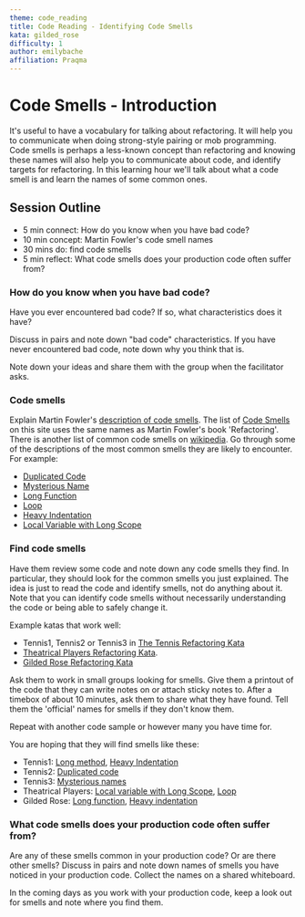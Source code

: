 ```yaml
---
theme: code_reading
title: Code Reading - Identifying Code Smells
kata: gilded_rose
difficulty: 1
author: emilybache
affiliation: Praqma
---
```


# Code Smells - Introduction

It's useful to have a vocabulary for talking about refactoring. It will help you to communicate when doing strong-style pairing or mob programming. Code smells is perhaps a less-known concept than refactoring and knowing these names will also help you to communicate about code, and identify targets for refactoring. In this learning hour we'll talk about what a code smell is and learn the names of some common ones. 

## Session Outline
 
* 5 min connect: How do you know when you have bad code? 
* 10 min concept: Martin Fowler's code smell names 
* 30 mins do: find code smells
* 5 min reflect: What code smells does your production code often suffer from?

### How do you know when you have bad code?
Have you ever encountered bad code? If so, what characteristics does it have?

Discuss in pairs and note down "bad code" characteristics. If you have never encountered bad code, note down why you think that is.

Note down your ideas and share them with the group when the facilitator asks.

### Code smells
Explain Martin Fowler's [description of code smells](https://www.martinfowler.com/bliki/CodeSmell.html). The list of [Code Smells](/reference/code_smells/index.html) on this site uses the same names as Martin Fowler's book 'Refactoring'. There is another list of common code smells on [wikipedia](https://en.wikipedia.org/wiki/Code_smell). Go through some of the descriptions of the most common smells they are likely to encounter. For example:

* [Duplicated Code](/code_smells/duplicated_code.html)
* [Mysterious Name](/code_smells/mysterious_name.html)
* [Long Function](/code_smells/long_function.html)
* [Loop](/code_smells/loop.html)
* [Heavy Indentation](/code_smells/heavy_indentation.html)
* [Local Variable with Long Scope](/code_smells/local_variable_with_long_scope.html)

### Find code smells
Have them review some code and note down any code smells they find. In particular, they should look for the common smells you just explained. The idea is just to read the code and identify smells, not do anything about it. Note that you can identify code smells without necessarily understanding the code or being able to safely change it.

Example katas that work well:

* Tennis1, Tennis2 or Tennis3 in [The Tennis Refactoring Kata](https://github.com/emilybache/Tennis-Refactoring-Kata)
* [Theatrical Players Refactoring Kata](https://github.com/emilybache/Theatrical-Players-Refactoring-Kata).
* [Gilded Rose Refactoring Kata](https://github.com/emilybache/GildedRose-Refactoring-Kata)

Ask them to work in small groups looking for smells. Give them a printout of the code that they can write notes on or attach sticky notes to. After a timebox of about 10 minutes, ask them to share what they have found. Tell them the 'official' names for smells if they don't know them. 

Repeat with another code sample or however many you have time for.

You are hoping that they will find smells like these:

* Tennis1: [Long method](/code_smells/long_function.html), [Heavy Indentation](/code_smells/heavy_indentation.html)
* Tennis2: [Duplicated code](/code_smells/duplicated_code.html)
* Tennis3: [Mysterious names](/code_smells/mysterious_name.html)
* Theatrical Players: [Local variable with Long Scope](/code_smells/local_variable_with_long_scope.html), [Loop](/code_smells/loop.html)
* Gilded Rose: [Long function](/code_smells/long_function.html), [Heavy indentation](/code_smells/heavy_indentation.html)

### What code smells does your production code often suffer from?
Are any of these smells common in your production code? Or are there other smells? Discuss in pairs and note down names of smells you have noticed in your production code. Collect the names on a shared whiteboard. 

In the coming days as you work with your production code, keep a look out for smells and note where you find them. 
